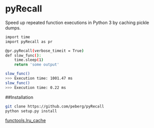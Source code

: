 # pyRecall
Speed up repeated function executions in Python 3 by caching pickle dumps.

``` sh
import time
import pyRecall as pr

@pr.pyRecall(verbose_timeit = True)
def slow_func():
    time.sleep(1)
    return 'some output'

slow_func()
>>> Execution time: 1001.47 ms
slow_func()
>>> Execution time: 0.22 ms
```

##Installation
``` sh
git clone https://github.com/peberg/pyRecall
python setup.py install
```
 [functools.lru_cache](https://docs.python.org/3/library/functools.html)
